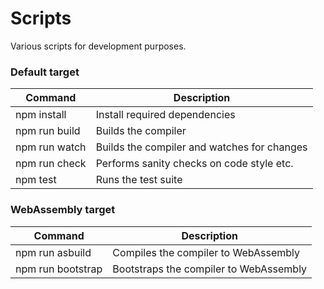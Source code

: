 # Scripts

Various scripts for development purposes.

### Default target

| Command       | Description                                 |
| ------------- | ------------------------------------------- |
| npm install   | Install required dependencies               |
| npm run build | Builds the compiler                         |
| npm run watch | Builds the compiler and watches for changes |
| npm run check | Performs sanity checks on code style etc.   |
| npm test      | Runs the test suite                         |

### WebAssembly target

| Command           | Description                            |
| ----------------- | -------------------------------------- |
| npm run asbuild   | Compiles the compiler to WebAssembly   |
| npm run bootstrap | Bootstraps the compiler to WebAssembly |
